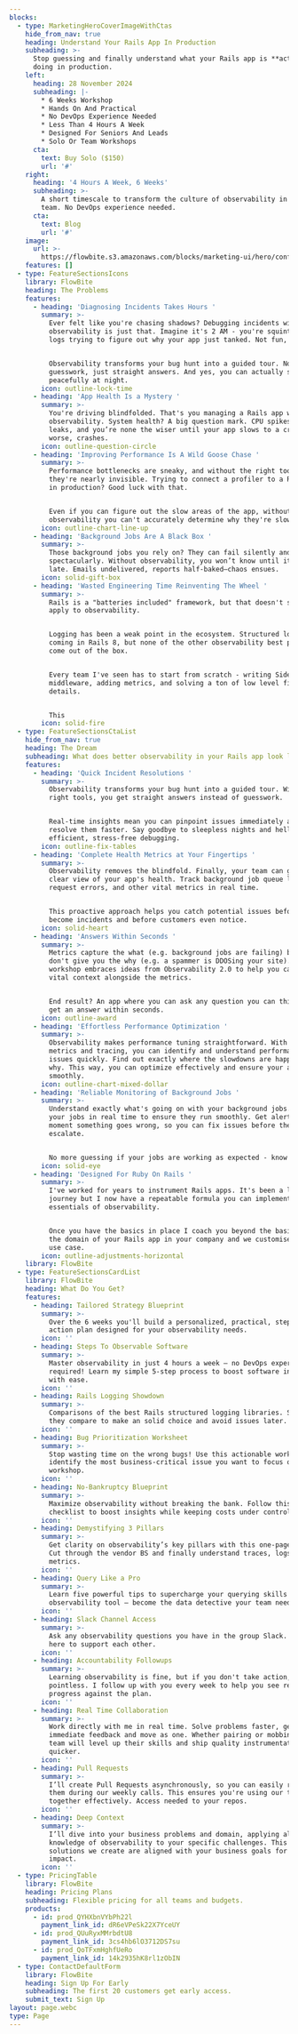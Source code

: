 ```yaml
---
blocks:
  - type: MarketingHeroCoverImageWithCtas
    hide_from_nav: true
    heading: Understand Your Rails App In Production
    subheading: >-
      Stop guessing and finally understand what your Rails app is **actually**
      doing in production.
    left:
      heading: 28 November 2024
      subheading: |-
        * 6 Weeks Workshop
        * Hands On And Practical
        * No DevOps Experience Needed
        * Less Than 4 Hours A Week
        * Designed For Seniors And Leads
        * Solo Or Team Workshops
      cta:
        text: Buy Solo ($150)
        url: '#'
    right:
      heading: '4 Hours A Week, 6 Weeks'
      subheading: >-
        A short timescale to transform the culture of observability in your
        team. No DevOps experience needed.
      cta:
        text: Blog
        url: '#'
    image:
      url: >-
        https://flowbite.s3.amazonaws.com/blocks/marketing-ui/hero/conference-speaker.jpg
    features: []
  - type: FeatureSectionsIcons
    library: FlowBite
    heading: The Problems
    features:
      - heading: 'Diagnosing Incidents Takes Hours '
        summary: >-
          Ever felt like you're chasing shadows? Debugging incidents without
          observability is just that. Imagine it's 2 AM - you're squinting at
          logs trying to figure out why your app just tanked. Not fun, right?


          Observability transforms your bug hunt into a guided tour. No more
          guesswork, just straight answers. And yes, you can actually sleep
          peacefully at night.
        icon: outline-lock-time
      - heading: 'App Health Is a Mystery '
        summary: >-
          You're driving blindfolded. That's you managing a Rails app without
          observability. System health? A big question mark. CPU spikes, memory
          leaks, and you’re none the wiser until your app slows to a crawl—or
          worse, crashes.
        icon: outline-question-circle
      - heading: 'Improving Performance Is A Wild Goose Chase '
        summary: >-
          Performance bottlenecks are sneaky, and without the right tools,
          they're nearly invisible. Trying to connect a profiler to a Rails app
          in production? Good luck with that.


          Even if you can figure out the slow areas of the app, without
          observability you can't accurately determine why they're slow.
        icon: outline-chart-line-up
      - heading: 'Background Jobs Are A Black Box '
        summary: >-
          Those background jobs you rely on? They can fail silently and
          spectacularly. Without observability, you won’t know until it’s too
          late. Emails undelivered, reports half-baked—chaos ensues.
        icon: solid-gift-box
      - heading: 'Wasted Engineering Time Reinventing The Wheel '
        summary: >-
          Rails is a "batteries included" framework, but that doesn't seem to
          apply to observability.


          Logging has been a weak point in the ecosystem. Structured logging is
          coming in Rails 8, but none of the other observability best practices
          come out of the box.


          Every team I've seen has to start from scratch - writing Sidekiq
          middleware, adding metrics, and solving a ton of low level fiddly
          details.


          This
        icon: solid-fire
  - type: FeatureSectionsCtaList
    hide_from_nav: true
    heading: The Dream
    subheading: What does better observability in your Rails app look like?
    features:
      - heading: 'Quick Incident Resolutions '
        summary: >-
          Observability transforms your bug hunt into a guided tour. With the
          right tools, you get straight answers instead of guesswork.


          Real-time insights mean you can pinpoint issues immediately and
          resolve them faster. Say goodbye to sleepless nights and hello to
          efficient, stress-free debugging.
        icon: outline-fix-tables
      - heading: 'Complete Health Metrics at Your Fingertips '
        summary: >-
          Observability removes the blindfold. Finally, your team can get a
          clear view of your app's health. Track background job queue latency,
          request errors, and other vital metrics in real time.


          This proactive approach helps you catch potential issues before they
          become incidents and before customers even notice.
        icon: solid-heart
      - heading: 'Answers Within Seconds '
        summary: >-
          Metrics capture the what (e.g. background jobs are failing) but they
          don't give you the why (e.g. a spammer is DDOSing your site). This
          workshop embraces ideas from Observability 2.0 to help you capture
          vital context alongside the metrics.


          End result? An app where you can ask any question you can think of and
          get an answer within seconds.
        icon: outline-award
      - heading: 'Effortless Performance Optimization '
        summary: >-
          Observability makes performance tuning straightforward. With detailed
          metrics and tracing, you can identify and understand performance
          issues quickly. Find out exactly where the slowdowns are happening and
          why. This way, you can optimize effectively and ensure your app runs
          smoothly.
        icon: outline-chart-mixed-dollar
      - heading: 'Reliable Monitoring of Background Jobs '
        summary: >-
          Understand exactly what's going on with your background jobs. Monitor
          your jobs in real time to ensure they run smoothly. Get alerts the
          moment something goes wrong, so you can fix issues before they
          escalate.


          No more guessing if your jobs are working as expected - know for sure.
        icon: solid-eye
      - heading: 'Designed For Ruby On Rails '
        summary: >-
          I've worked for years to instrument Rails apps. It's been a long
          journey but I now have a repeatable formula you can implement for the
          essentials of observability.


          Once you have the basics in place I coach you beyond the basics into
          the domain of your Rails app in your company and we customise for your
          use case.
        icon: outline-adjustments-horizontal
    library: FlowBite
  - type: FeatureSectionsCardList
    library: FlowBite
    heading: What Do You Get?
    features:
      - heading: Tailored Strategy Blueprint
        summary: >-
          Over the 6 weeks you'll build a personalized, practical, step-by-step
          action plan designed for your observability needs.
        icon: ''
      - heading: Steps To Observable Software
        summary: >-
          Master observability in just 4 hours a week — no DevOps experience
          required! Learn my simple 5-step process to boost software insights
          with ease.
        icon: ''
      - heading: Rails Logging Showdown
        summary: >-
          Comparisons of the best Rails structured logging libraries. See how
          they compare to make an solid choice and avoid issues later.
        icon: ''
      - heading: Bug Prioritization Worksheet
        summary: >-
          Stop wasting time on the wrong bugs! Use this actionable worksheet to
          identify the most business-critical issue you want to focus on in the
          workshop.
        icon: ''
      - heading: No-Bankruptcy Blueprint
        summary: >-
          Maximize observability without breaking the bank. Follow this
          checklist to boost insights while keeping costs under control.
        icon: ''
      - heading: Demystifying 3 Pillars
        summary: >-
          Get clarity on observability’s key pillars with this one-page guide.
          Cut through the vendor BS and finally understand traces, logs, and
          metrics.
        icon: ''
      - heading: Query Like a Pro
        summary: >-
          Learn five powerful tips to supercharge your querying skills in any
          observability tool — become the data detective your team needs.
        icon: ''
      - heading: Slack Channel Access
        summary: >-
          Ask any observability questions you have in the group Slack. We're
          here to support each other.
        icon: ''
      - heading: Accountability Followups
        summary: >-
          Learning observability is fine, but if you don't take action, it's all
          pointless. I follow up with you every week to help you see real
          progress against the plan.
        icon: ''
      - heading: Real Time Collaboration
        summary: >-
          Work directly with me in real time. Solve problems faster, get
          immediate feedback and move as one. Whether pairing or mobbing, your
          team will level up their skills and ship quality instrumentation
          quicker.
        icon: ''
      - heading: Pull Requests
        summary: >-
          I’ll create Pull Requests asynchronously, so you can easily review
          them during our weekly calls. This ensures you're using our time
          together effectively. Access needed to your repos.
        icon: ''
      - heading: Deep Context
        summary: >-
          I’ll dive into your business problems and domain, applying all my
          knowledge of observability to your specific challenges. This ensures
          solutions we create are aligned with your business goals for maximum
          impact.
        icon: ''
  - type: PricingTable
    library: FlowBite
    heading: Pricing Plans
    subheading: Flexible pricing for all teams and budgets.
    products:
      - id: prod_QYHXbnVYbPh22l
        payment_link_id: dR6eVPeSk22X7YceUY
      - id: prod_QUuRyxMMrbdtU8
        payment_link_id: 3cs4hb6lO3712DS7su
      - id: prod_QoTFxmHghfUeRo
        payment_link_id: 14k2935hK8rl1zObIN
  - type: ContactDefaultForm
    library: FlowBite
    heading: Sign Up For Early
    subheading: The first 20 customers get early access.
    submit_text: Sign Up
layout: page.webc
type: Page
---
```

